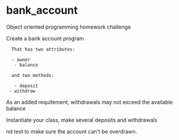 # bank_account

Object oriented programming homework challenge 


Create a bank account program

      That has two attributes:

      - owner
       - balance

      and two methods:

       - deposit
     - withdraw

 As an added requitement, withdrawals may not exceed the available balance

Instantiate your class, make several deposits and withdrawals 

nd test to make sure the account can't be overdrawn.


